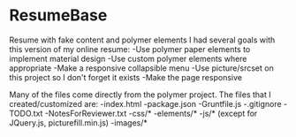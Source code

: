 # ResumeBase
Resume with fake content and polymer elements
I had several goals with this version of my online resume:
-Use polymer paper elements to implement material design
-Use custom polymer elements where appropriate
-Make a responsive collapsible menu
-Use picture/srcset on this project so I don't forget it exists
-Make the page responsive

Many of the files come directly from the polymer project. The files that I created/customized are:
-index.html
-package.json
-Gruntfile.js
-.gitignore
-TODO.txt
-NotesForReviewer.txt
-css/*
-elements/*
-js/* (except for JQuery.js, picturefill.min.js)
-images/*

